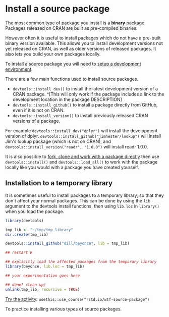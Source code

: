# Install a source package

The most common type of package you install is a **binary** package. Packages
released on CRAN are built as pre-compiled binaries.

However often it is useful to install packages which do not have a pre-built
binary version available. This allows you to install development versions not
yet released on CRAN, as well as older versions of released packages. It also lets
you build your own packages locally.

To install a source package you will need to [setup a development environment](#setup-an-r-dev-environment).

There are a few main functions used to install source packages.

- `devtools::install_dev()` to install the latest development version of a CRAN package. ^[This will only work if the package includes a link to the development location in the package DESCRIPTION]
- `devtools::install_github()` to install a package directly from GitHub, even if it is not on CRAN.
- `devtools::install_version()` to install previously released CRAN versions of a package.

For example `devtools::install_dev("dplyr")` will install the development
version of dplyr. `devtools::install_github("jimhester/lookup")` will install
Jim's lookup package (which is not on CRAN), and
`devtools::install_version("readr", "1.0.0")` will install readr 1.0.0.

It is also possible to [fork, clone and work with a package
directly](https://happygitwithr.com/fork.html) then use `devtools::install()`
and `devtools::load_all()` to work with the package locally like you would with
a package you have created yourself.

## Installation to a temporary library

It is sometimes useful to install packages to a temporary library, so that they
don't affect your normal packages. This can be done by using the `lib` argument
to the devtools install functions, then using `lib.loc` in `library()` when you
load the package.

```r
library(devtools)

tmp_lib <- "~/tmp/tmp_library"
dir.create(tmp_lib)

devtools::install_github("dill/beyonce", lib = tmp_lib)

## restart R

## explicitly load the affected packages from the temporary library
library(beyonce, lib.loc = tmp_lib)

## your experimentation goes here

## done? clean up!
unlink(tmp_lib, recursive = TRUE)
```

<div class="rmdinfo">
<p><a href="https://raw.githubusercontent.com/jimhester/wtf-source-package/master/01_source-package_spartan.R">Try the activity</a>: <code>usethis::use_course(&quot;rstd.io/wtf-source-package&quot;)</code></p>
<p>To practice installing various types of source packages.</p>
</div>
